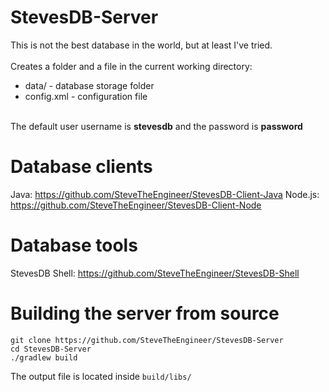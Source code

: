 # StevesDB-Server
This is not the best database in the world, but at least I've tried.\
\
Creates a folder and a file in the current working directory:
* data/ - database storage folder
* config.xml - configuration file

\
The default user username is **stevesdb** and the password is **password**
# Database clients
Java: https://github.com/SteveTheEngineer/StevesDB-Client-Java
Node.js: https://github.com/SteveTheEngineer/StevesDB-Client-Node
# Database tools
StevesDB Shell: https://github.com/SteveTheEngineer/StevesDB-Shell
# Building the server from source
```
git clone https://github.com/SteveTheEngineer/StevesDB-Server
cd StevesDB-Server
./gradlew build
```
The output file is located inside `build/libs/`
